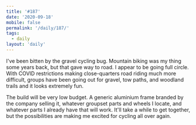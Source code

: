 ```yaml
---
title: '#187'
date: '2020-09-18'
mobile: false
permalink: '/daily/187/'
tags:
  - daily
layout: 'daily'
---
```


I've been bitten by the gravel cycling bug. Mountain biking was my thing some years back, but that gave way to road. I appear to be going full circle. With COVID restrictions making close-quarters road riding much more difficult, groups have been going out for gravel, tow paths, and woodland trails and it looks extremely fun.

The build will be very low budget. A generic aluminium frame branded by the company selling it, whatever groupset parts and wheels I locate, and whatever parts I already have that will work. It'll take a while to get together, but the possibilities are making me excited for cycling all over again.
